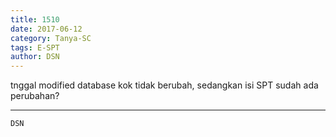 ```yaml
---
title: 1510
date: 2017-06-12
category: Tanya-SC
tags: E-SPT
author: DSN
---
```


tnggal modified database kok tidak berubah, sedangkan isi SPT sudah ada perubahan?

---



`DSN`
